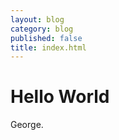 ```yaml
---
layout: blog
category: blog
published: false
title: index.html
---
```

<!DOCTYPE html>
<html>
<body>
<h1>Hello World</h1>
<p>George.</p>
</body>
</html>